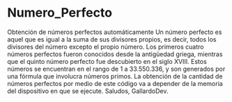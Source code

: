 # Numero_Perfecto
Obtención de números perfectos automáticamente 
Un número perfecto es aquel que es igual a la suma de sus divisores propios, es decir, todos los divisores del número excepto el propio número. Los primeros cuatro números perfectos fueron conocidos desde la antigüedad griega, mientras que el quinto número perfecto fue descubierto en el siglo XVIII. Estos números se encuentran en el rango de 1 a 33.550.336, y son generados por una fórmula que involucra números primos. La obtención de la cantidad de números perfectos por medio de este código va a depender de la memoria del dispositivo en que se ejecute. Saludos, GallardoDev.
